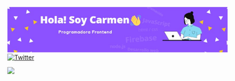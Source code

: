 ![github-readme-profile](https://github.com/carmen0810/Carmen0810/blob/main/img.jpg)
[![Twitter](https://img.shields.io/twitter/follow/carlosazaustre?style=social)](https://twitter.com/herrera_anicama)


![](https://visitor-badge.glitch.me/badge?page_id=carmen0810.Carmen0810)

<!--
**carmen0810/Carmen0810** is a ✨ _special_ ✨ repository because its `README.md` (this file) appears on your GitHub profile.

Here are some ideas to get you started:

- 🔭 I’m currently working on ...
- 🌱 I’m currently learning ...
- 👯 I’m looking to collaborate on ...
- 🤔 I’m looking for help with ...
- 💬 Ask me about ...
- 📫 How to reach me: ...
- 😄 Pronouns: ...
- ⚡ Fun fact: ...
-->
